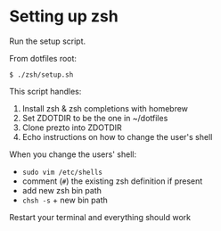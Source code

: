 Setting up zsh
===============

Run the setup script.

From dotfiles root:

    $ ./zsh/setup.sh

This script handles:

1. Install zsh & zsh completions with homebrew
2. Set ZDOTDIR to be the one in ~/dotfiles
3. Clone prezto into ZDOTDIR
4. Echo instructions on how to change the user's shell


When you change the users' shell:

- `sudo vim /etc/shells`
- comment (`#`) the existing zsh definition if present
- add new zsh bin path
- `chsh -s` + new bin path

Restart your terminal and everything should work
